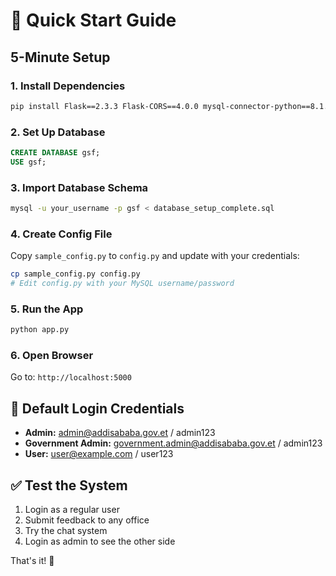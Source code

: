 # 🚀 Quick Start Guide

## 5-Minute Setup

### 1. Install Dependencies
```bash
pip install Flask==2.3.3 Flask-CORS==4.0.0 mysql-connector-python==8.1.0 PyJWT==2.8.0 bcrypt==4.0.1 requests==2.31.0 python-dotenv==1.0.0 Werkzeug==2.3.7
```

### 2. Set Up Database
```sql
CREATE DATABASE gsf;
USE gsf;
```

### 3. Import Database Schema
```bash
mysql -u your_username -p gsf < database_setup_complete.sql
```

### 4. Create Config File
Copy `sample_config.py` to `config.py` and update with your credentials:
```bash
cp sample_config.py config.py
# Edit config.py with your MySQL username/password
```

### 5. Run the App
```bash
python app.py
```

### 6. Open Browser
Go to: `http://localhost:5000`

## 🔑 Default Login Credentials

- **Admin:** admin@addisababa.gov.et / admin123
- **Government Admin:** government.admin@addisababa.gov.et / admin123  
- **User:** user@example.com / user123

## ✅ Test the System

1. Login as a regular user
2. Submit feedback to any office
3. Try the chat system
4. Login as admin to see the other side

That's it! 🎉 
